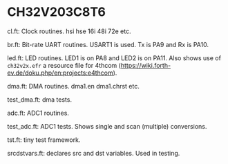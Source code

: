 # CH32V203C8T6

cl.ft: Clock routines.
hsi hse 16i 48i 72e etc.

br.ft: Bit-rate UART routines.
USART1 is used. Tx is PA9 and Rx is PA10.

led.ft: LED routines.
LED1 is on PA8 and LED2 is on PA11.
Also shows use of `ch32v2x.efr` a resource file for 4thcom (https://wiki.forth-ev.de/doku.php/en:projects:e4thcom).

dma.ft: DMA routines.
dma1.en dma1.chrst etc.

test_dma.ft: dma tests.

adc.ft: ADC1 routines.

test_adc.ft: ADC1 tests.
Shows single and scan (multiple) conversions.

tst.ft: tiny test framework.

srcdstvars.ft: declares src and dst variables. Used in testing.
